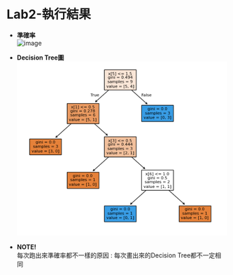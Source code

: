 # Lab2-執行結果
* **準確率**  
![image](https://github.com/user-attachments/assets/069146c8-100d-453a-ad27-721b02d8e9a3)  

* **Decision Tree圖**  
![alt text](image-1.png)  
 
* **NOTE!**  
每次跑出來準確率都不一樣的原因 : 每次畫出來的Decision Tree都不一定相同  
